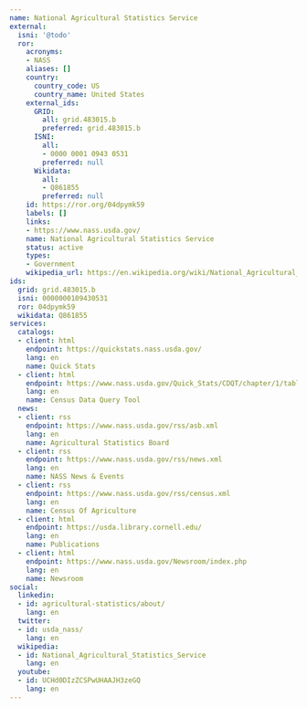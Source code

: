 ```yaml
---
name: National Agricultural Statistics Service
external:
  isni: '@todo'
  ror:
    acronyms:
    - NASS
    aliases: []
    country:
      country_code: US
      country_name: United States
    external_ids:
      GRID:
        all: grid.483015.b
        preferred: grid.483015.b
      ISNI:
        all:
        - 0000 0001 0943 0531
        preferred: null
      Wikidata:
        all:
        - Q861855
        preferred: null
    id: https://ror.org/04dpymk59
    labels: []
    links:
    - https://www.nass.usda.gov/
    name: National Agricultural Statistics Service
    status: active
    types:
    - Government
    wikipedia_url: https://en.wikipedia.org/wiki/National_Agricultural_Statistics_Service
ids:
  grid: grid.483015.b
  isni: 0000000109430531
  ror: 04dpymk59
  wikidata: Q861855
services:
  catalogs:
  - client: html
    endpoint: https://quickstats.nass.usda.gov/
    lang: en
    name: Quick Stats
  - client: html
    endpoint: https://www.nass.usda.gov/Quick_Stats/CDQT/chapter/1/table/1
    lang: en
    name: Census Data Query Tool
  news:
  - client: rss
    endpoint: https://www.nass.usda.gov/rss/asb.xml
    lang: en
    name: Agricultural Statistics Board
  - client: rss
    endpoint: https://www.nass.usda.gov/rss/news.xml
    lang: en
    name: NASS News & Events
  - client: rss
    endpoint: https://www.nass.usda.gov/rss/census.xml
    lang: en
    name: Census Of Agriculture
  - client: html
    endpoint: https://usda.library.cornell.edu/
    lang: en
    name: Publications
  - client: html
    endpoint: https://www.nass.usda.gov/Newsroom/index.php
    lang: en
    name: Newsroom
social:
  linkedin:
  - id: agricultural-statistics/about/
    lang: en
  twitter:
  - id: usda_nass/
    lang: en
  wikipedia:
  - id: National_Agricultural_Statistics_Service
    lang: en
  youtube:
  - id: UCHd0DIzZCSPwUHAAJH3zeGQ
    lang: en
---
```

